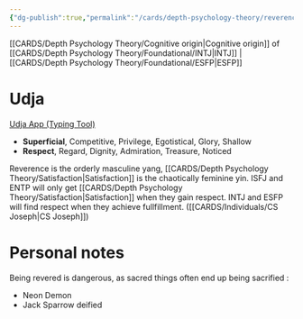 ```yaml
---
{"dg-publish":true,"permalink":"/cards/depth-psychology-theory/reverence/","created":"2022-12-31T17:40:04.066+01:00","updated":"2023-05-03T23:11:00.533+02:00"}
---
```


[[CARDS/Depth Psychology Theory/Cognitive origin\|Cognitive origin]] of [[CARDS/Depth Psychology Theory/Foundational/INTJ\|INTJ]] | [[CARDS/Depth Psychology Theory/Foundational/ESFP\|ESFP]]

# Udja 
[Udja App (Typing Tool)](https://www.udja.app/#/)
- **Superficial**, Competitive, Privilege, Egotistical, Glory, Shallow
- **Respect**, Regard, Dignity, Admiration, Treasure, Noticed


<div class="transclusion internal-embed is-loaded"><div class="markdown-embed">



Reverence is the orderly masculine yang, [[CARDS/Depth Psychology Theory/Satisfaction\|Satisfaction]] is the chaotically feminine yin. ISFJ and ENTP will only get [[CARDS/Depth Psychology Theory/Satisfaction\|Satisfaction]] when they gain respect. INTJ and ESFP will find respect when they achieve fullfillment. ([[CARDS/Individuals/CS Joseph\|CS Joseph]]) 

</div></div>

# Personal notes 

Being revered is dangerous, as sacred things often end up being sacrified : 
- Neon Demon 
- Jack Sparrow deified 